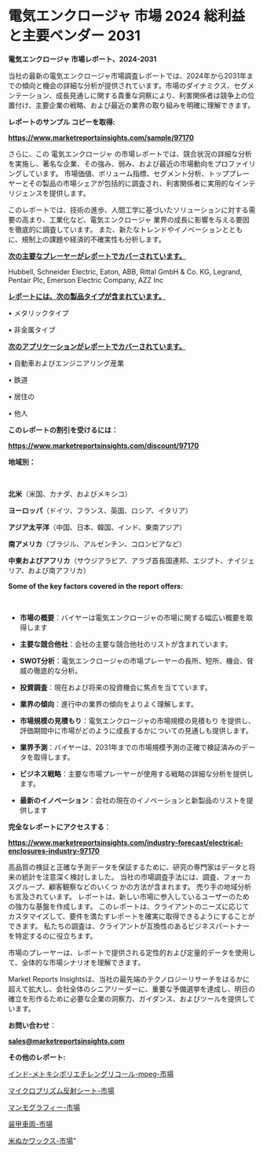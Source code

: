 # 電気エンクロージャ 市場 2024 総利益と主要ベンダー 2031

<strong>電気エンクロージャ 市場レポート、2024-2031</strong>

当社の最新の電気エンクロージャ市場調査レポートでは、2024年から2031年までの傾向と機会の詳細な分析が提供されています。市場のダイナミクス、セグメンテーション、成長見通しに関する貴重な洞察により、利害関係者は競争上の位置付け、主要企業の戦略、および最近の業界の取り組みを明確に理解できます。



<strong>レポートのサンプル コピーを取得:</strong> <a href=https://www.marketreportsinsights.com/sample/97170>

<strong><u>https://www.marketreportsinsights.com/sample/97170</u></strong></a>

さらに、この 電気エンクロージャ の市場レポートでは、競合状況の詳細な分析を実施し、著名な企業、その強み、弱み、および最近の市場動向をプロファイリングしています。 市場価値、ボリューム指標、セグメント分析、トッププレーヤーとその製品の市場シェアが包括的に調査され、利害関係者に実用的なインテリジェンスを提供します。

このレポートでは、技術の進歩、人間工学に基づいたソリューションに対する需要の高まり、工業化など、電気エンクロージャ 業界の成長に影響を与える要因を徹底的に調査しています。 また、新たなトレンドやイノベーションとともに、規制上の課題や経済的不確実性も分析します。



<strong><u>次の主要なプレーヤーがレポートでカバーされています。</u></strong>

Hubbell, Schneider Electric, Eaton, ABB, Rittal GmbH & Co. KG, Legrand, Pentair Plc, Emerson Electric Company, AZZ Inc



<strong><u><b>レポートには、次の製品タイプが含まれています。</b></u></strong>

• メタリックタイプ

• 非金属タイプ



<strong><u><b>次のアプリケーションがレポートでカバーされています。</b></u></strong>

• 自動車およびエンジニアリング産業

• 鉄道

• 居住の

• 他人



<strong><b>このレポートの割引を受けるには：</b></strong>

<a href=https://www.marketreportsinsights.com/discount/97170>

<strong><u>https://www.marketreportsinsights.com/discount/97170</u></strong></a>



<strong>地域別：</strong>

<strong> </strong>



<strong>北米</strong>（米国、カナダ、およびメキシコ）



<strong>ヨーロッパ</strong>（ドイツ、フランス、英国、ロシア、イタリア）



<strong>アジア太平洋</strong>（中国、日本、韓国、インド、東南アジア）



<strong>南アメリカ</strong>（ブラジル、アルゼンチン、コロンビアなど）



<strong>中東およびアフリカ</strong>（サウジアラビア、アラブ首長国連邦、エジプト、ナイジェリア、および南アフリカ）



<strong>Some of the key factors covered in the report offers:</strong>

<strong> </strong>
<ul>
  <li>

<strong>市場の概要</strong>：バイヤーは電気エンクロージャの市場に関する幅広い概要を取得します</li>
  <li>

<strong>主要な競合他社</strong>：会社の主要な競合他社のリストが含まれています。</li>
  <li>

<strong>SWOT分析</strong>：電気エンクロージャの市場プレーヤーの長所、短所、機会、脅威の徹底的な分析。</li>
  <li>

<strong>投資調査</strong>：現在および将来の投資機会に焦点を当てています。</li>
  <li>

<strong>業界の傾向</strong>：進行中の業界の傾向をよりよく理解します。</li>
  <li>

<strong>市場規模の見積もり</strong>：電気エンクロージャの市場規模の見積もり を提供し、評価期間中に市場がどのように成長するかについての見通しも提供します。</li>
  <li>

<strong>業界予測</strong>：バイヤーは、2031年までの市場規模予測の正確で検証済みのデータを取得します。</li>
  <li>

<strong>ビジネス戦略</strong>：主要な市場プレーヤーが使用する戦略の詳細な分析を提供します。</li>
  <li>

<strong>最新のイノベーション</strong>：会社の現在のイノベーションと新製品のリストを提供します</li>
</ul>


<strong>完全なレポートにアクセスする</strong>：

<a href=https://www.marketreportsinsights.com/industry-forecast/electrical-enclosures-industry-97170>

<strong><u>https://www.marketreportsinsights.com/industry-forecast/electrical-enclosures-industry-97170</u></strong></a>

高品質の検証と正確な予測データを保証するために、研究の専門家はデータと将来の統計を注意深く検討しました。 当社の市場調査手法には、調査、フォーカスグループ、顧客観察などのいくつ かの方法が含まれます。 売り手の地域分析も言及されています。 レポートは、新しい市場に参入しているユーザーのための強力な基盤を作成します。 このレポートは、クライアントのニーズに応じてカスタマイズして、要件を満たすレポートを確実に取得できるようにすることができます。 私たちの調査は、クライアントが互換性のあるビジネスパートナーを特定するのに役立ちます。

市場のプレーヤーは、レポートで提供される定性的および定量的データを使用して、全体的な市場シナリオを理解できます。

Market Reports Insightsは、当社の最先端のテクノロジーリサーチをはるかに超えて拡大し、会社全体のシニアリーダーに、重要な予備選挙を達成し、明日の確立を形作るために必要な企業の洞察力、ガイダンス、およびツールを提供しています。



<strong><b>お問い合わせ</b></strong>：

<a href=mailto:sales@marketreportsinsights.com>

<strong><u>sales@marketreportsinsights.com</u></strong></a>



<strong>その他のレポート:</strong>

<a href=https://www.linkedin.com/pulse/インド-メトキシポリエチレングリコール-mpeg-市場-2030-年までの需要に焦点を当てた-2023-年調査レポート-cwpcf/>インド-メトキシポリエチレングリコール-mpeg-市場</a>

<a href=https://www.linkedin.com/pulse/マイクロプリズム反射シート-市場-2023-最新の-cagr-および成長分析-yvnmf/>マイクロプリズム反射シート-市場</a>

<a href=https://www.linkedin.com/pulse/マンモグラフィー-市場-2023-総合分析と事業成長戦略-2030-trend-titans-360-analysis-pghxf/>マンモグラフィー-市場</a>

<a href=https://www.linkedin.com/pulse/装甲車両-市場-2023-新興市場-将来の動向と市場需要-2030-data-dive-discoveries-24-analysis-f0yof/>装甲車両-市場</a>

<a href=https://www.linkedin.com/pulse/米ぬかワックス-市場-2023-年のダイナミクスとビジネストレンド-2030-rya2f/>米ぬかワックス-市場</a>"
